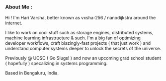 ### About Me  :

Hi ! I'm Hari Varsha, better known as vxsha-256 / nanodijkstra around the internet.


I like to work on cool stuff such as storage engines, distributed systems, machine learning infrastructure & such. I'm a big fan of optimizing developer workflows, craft blazingly-fast projects ( that just work ) and understand computer systems deeper to unlock the secrets of the universe.


Previously @ UCSC ( Go Slugs! ) and now an upcoming grad school student ( hopefully ) specalizing in systems programming. 

Based in Bengaluru, India.
